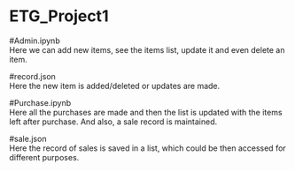 # ETG_Project1

#Admin.ipynb  
Here we can add new items, see the items list, update it and even delete an item.

#record.json  
Here the new item is added/deleted or updates are made.

#Purchase.ipynb  
Here all the purchases are made and then the list is updated with the items left after purchase. And also, a sale record is maintained.

#sale.json  
Here the record of sales is saved in a list, which could be then accessed for different purposes.
